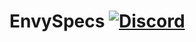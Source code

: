 # EnvySpecs [![Discord](https://img.shields.io/discord/831966641586831431)](https://discord.gg/7vqgtrjDGw)